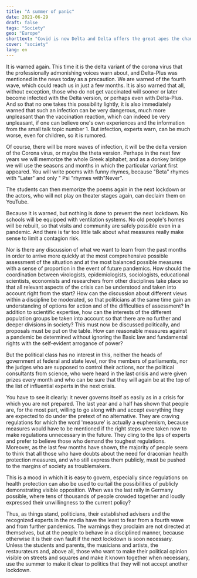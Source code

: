 ```yaml
---
title: "A summer of panic"
date: 2021-06-29
draft: false
tags: "Society"
geo: "Europe"
shorttext: "Covid is now Delta and Delta offers the great apes the chance to spread panic in the pack again."
cover: "society"
lang: en
---
```


It is warned again. This time it is the delta variant of the corona virus that the professionally admonishing voices warn about, and Delta-Plus was mentioned in the news today as a precaution. We are warned of the fourth wave, which could reach us in just a few months. It is also warned that all, without exception, those who do not get vaccinated will sooner or later become infected with the Delta version, or perhaps even with Delta-Plus. And so that no one takes this possibility lightly, it is also immediately warned that such an infection can be very dangerous, much more unpleasant than the vaccination reaction, which can indeed be very unpleasant, if one can believe one's own experiences and the information from the small talk topic number 1. But infection, experts warn, can be much worse, even for children, so it is rumored.

Of course, there will be more waves of infection, it will be the delta version of the Corona virus, or maybe the theta version. Perhaps in the next few years we will memorize the whole Greek alphabet, and as a donkey bridge we will use the seasons and months in which the particular variant first appeared. You will write poems with funny rhymes, because "Beta" rhymes with "Later" and only " Psi "rhymes with"Never".

The students can then memorize the poems again in the next lockdown or the actors, who will not play on theater stages again, can declaim them on YouTube.

Because it is warned, but nothing is done to prevent the next lockdown. No schools will be equipped with ventilation systems. No old people's homes will be rebuilt, so that visits and community are safely possible even in a pandemic. And there is far too little talk about what measures really make sense to limit a contagion risk.

Nor is there any discussion of what we want to learn from the past months in order to arrive more quickly at the most comprehensive possible assessment of the situation and at the most balanced possible measures with a sense of proportion in the event of future pandemics. How should the coordination between virologists, epidemiologists, sociologists, educational scientists, economists and researchers from other disciplines take place so that all relevant aspects of the crisis can be understood and taken into account right from the start? How can the discussion about different views within a discipline be moderated, so that politicians at the same time gain an understanding of options for action and of the difficulties of assessment? In addition to scientific expertise, how can the interests of the different population groups be taken into account so that there are no further and deeper divisions in society? This must now be discussed politically, and proposals must be put on the table. How can reasonable measures against a pandemic be determined without ignoring the Basic law and fundamental rights with the self-evident arrogance of power?

But the political class has no interest in this, neither the heads of government at federal and state level, nor the members of parliaments, nor the judges who are supposed to control their actions, nor the political consultants from science, who were heard in the last crisis and were given prizes every month and who can be sure that they will again be at the top of the list of influential experts in the next crisis.

You have to see it clearly: it never governs itself as easily as in a crisis for which you are not prepared. The last year and a half has shown that people are, for the most part, willing to go along with and accept everything they are expected to do under the pretext of no alternative. They are craving regulations for which the word 'measure' is actually a euphemism, because measures would have to be mentioned if the right steps were taken now to make regulations unnecessary in the future. They cling to the lips of experts and prefer to believe those who demand the toughest regulations. Moreover, as the last few months have shown, the majority of people seem to think that all those who have doubts about the need for draconian health protection measures, and who still express them publicly, must be pushed to the margins of society as troublemakers.

This is a mood in which it is easy to govern, especially since regulations on health protection can also be used to curtail the possibilities of publicly demonstrating visible opposition. When was the last rally in Germany possible, where tens of thousands of people crowded together and loudly expressed their unwillingness to the current policy?

Thus, as things stand, politicians, their established advisers and the recognized experts in the media have the least to fear from a fourth wave and from further pandemics. The warnings they proclaim are not directed at themselves, but at the people to behave in a disciplined manner, because otherwise it is their own fault if the next lockdown is soon necessary. Unless the students and parents, the musicians and artists, the restaurateurs and, above all, those who want to make their political opinion visible on streets and squares and make it known together when necessary, use the summer to make it clear to politics that they will not accept another lockdown.
